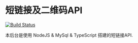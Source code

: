 # 短链接及二维码API

[![Build Status](https://travis-ci.org/CoderMing/short-url-qrcode.svg?branch=master)](https://travis-ci.org/CoderMing/short-url-qrcode)

本后台是使用 NodeJS &amp; MySql &amp; TypeScript 搭建的短链接API.
